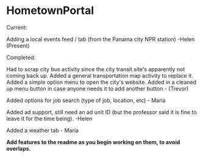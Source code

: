 HometownPortal
==============

Current:

Adding a local events feed / tab (from the Panama city NPR station) -Helen
(Present)


Completed:

Had to scrap city bus activity since the city transit site's apparently not coming back up.
Added a general transportation map activity to replace it.
Added a simple option menu to open the city's website.
Added in a cleaned up menu button in case anyone needs it to add another button - (Trevor)

Added options for job search (type of job, location, etc) - Maria

Added ad support, still need an ad unit ID (but the professor said it is fine to leave it for the time being). -Helen

Added a weather tab - Maria


**Add features to the readme as you begin working on them, to avoid overlaps.**

